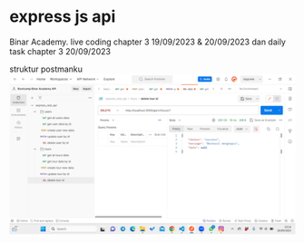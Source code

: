 # express js api

Binar Academy. live coding chapter 3 19/09/2023 & 20/09/2023 dan daily task chapter 3 20/09/2023

struktur postmanku
![postman](./postmanapi.png)
